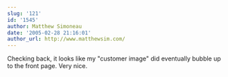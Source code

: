 ```yaml
---
slug: '121'
id: '1545'
author: Matthew Simoneau
date: '2005-02-28 21:16:01'
author_url: http://www.matthewsim.com/
---
```

Checking back, it looks like my "customer image" did eventually bubble up to the front page. Very nice.
